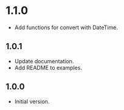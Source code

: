 # 1.1.0

- Add functions for convert with DateTime.

## 1.0.1

- Update documentation.
- Add README to examples.

## 1.0.0

- Initial version.
